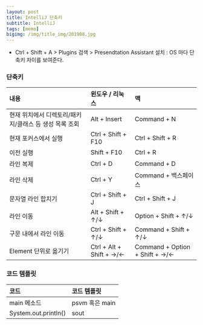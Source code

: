 ```yaml
---
layout: post
title: IntelliJ 단축키
subtitle: IntelliJ
tags: [memo]
bigimg: /img/title_img/201908.jpg
---
```


* Ctrl + Shift + A > Plugins 검색 > Presendtation Assistant 설치 : OS 마다 단축키 차이를 보여준다.

### 단축키

| 내용 | 윈도우 / 리눅스 | 맥 |
| :--- | :--- | :--- |
| 현재 위치에서 디렉토리/패키지/클래스 등 생성 목록 조회 | Alt + Insert | Command + N |
| 현재 포커스에서 실행 | Ctrl + Shift + F10 | Ctrl + Shift + R |
| 이전 실행 | Shift + F10 | Ctrl + R |
| 라인 복제 | Ctrl + D | Command + D |
| 라인 삭제 | Ctrl + Y | Command + 백스페이스 |
| 문자열 라인 합치기 | Ctrl + Shift + J | Ctrl + Shift + J |
| 라인 이동 | Alt + Shift + ↑/↓ | Option + Shift + ↑/↓ |
| 구문 내에서 라인 이동 | Ctrl + Shift + ↑/↓ | Command + Shift + ↑/↓ |
| Element 단위로 옮기기 | Ctrl + Alt + Shift + →/← | Command + Option + Shift + →/← |

### 코드 템플릿

| 코드 | 코드 템플릿 |
| :--- | :--- |
| main 메소드 | psvm 혹은 main |
| System.out.println() | sout |

